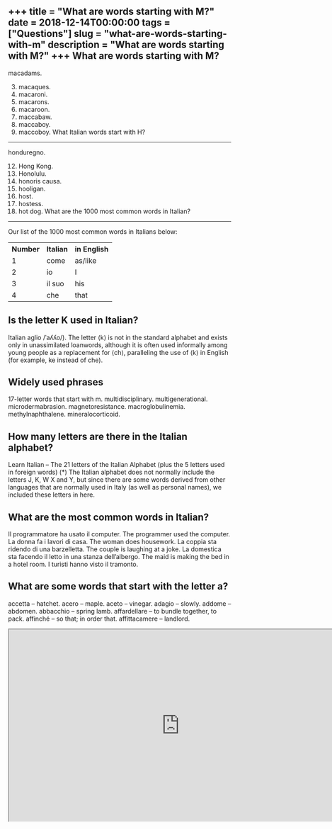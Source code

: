 +++
title = "What are words starting with M?"
date = 2018-12-14T00:00:00
tags = ["Questions"]
slug = "what-are-words-starting-with-m"
description = "What are words starting with M?"
+++
What are words starting with M?
-------------------------------

macadams.

3. macaques.
4. macaroni.
5. macarons.
6. macaroon.
7. maccabaw.
8. maccaboy.
9. maccoboy.
What Italian words start with H?
--------------------------------

honduregno.

12. Hong Kong.
13. Honolulu.
14. honoris causa.
15. hooligan.
16. host.
17. hostess.
18. hot dog.
What are the 1000 most common words in Italian?
-----------------------------------------------

Our list of the 1000 most common words in Italians below:

<table><tr><th>Number</th><th>Italian</th><th>in English</th></tr><tr><td>1</td><td>come</td><td>as/like</td></tr><tr><td>2</td><td>io</td><td>I</td></tr><tr><td>3</td><td>il suo</td><td>his</td></tr><tr><td>4</td><td>che</td><td>that</td></tr></table>

Is the letter K used in Italian?
--------------------------------

Italian aglio /ˈaʎʎo/). The letter ⟨k⟩ is not in the standard alphabet and exists only in unassimilated loanwords, although it is often used informally among young people as a replacement for ⟨ch⟩, paralleling the use of ⟨k⟩ in English (for example, ke instead of che).

Widely used phrases
-------------------

17-letter words that start with m. multidisciplinary. multigenerational. microdermabrasion. magnetoresistance. macroglobulinemia. methylnaphthalene. mineralocorticoid.

How many letters are there in the Italian alphabet?
---------------------------------------------------

Learn Italian – The 21 letters of the Italian Alphabet (plus the 5 letters used in foreign words) (\*) The Italian alphabet does not normally include the letters J, K, W X and Y, but since there are some words derived from other languages that are normally used in Italy (as well as personal names), we included these letters in here.

What are the most common words in Italian?
------------------------------------------

Il programmatore ha usato il computer. The programmer used the computer. La donna fa i lavori di casa. The woman does housework. La coppia sta ridendo di una barzelletta. The couple is laughing at a joke. La domestica sta facendo il letto in una stanza dell’albergo. The maid is making the bed in a hotel room. I turisti hanno visto il tramonto.

What are some words that start with the letter a?
-------------------------------------------------

accetta – hatchet. acero – maple. aceto – vinegar. adagio – slowly. addome – abdomen. abbacchio – spring lamb. affardellare – to bundle together, to pack. affinché – so that; in order that. affittacamere – landlord.

<iframe allow="accelerometer; autoplay; clipboard-write; encrypted-media; gyroscope; picture-in-picture" allowfullscreen="" class="__youtube_prefs__  epyt-is-override  no-lazyload" data-no-lazy="1" data-origheight="433" data-origwidth="770" data-skipgform_ajax_framebjll="" height="433" id="_ytid_87183" loading="lazy" src="https://www.youtube.com/embed/gdWTJmU0jPU?enablejsapi=1&autoplay=0&cc_load_policy=0&cc_lang_pref=&iv_load_policy=1&loop=0&modestbranding=0&rel=1&fs=1&playsinline=0&autohide=2&theme=dark&color=red&controls=1&" title="YouTube player" width="770"></iframe>